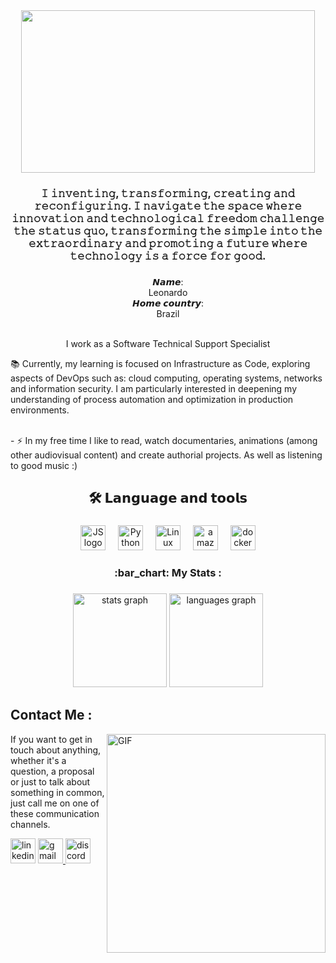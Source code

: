 <div align="center">
  <img height="260" width=470" src="https://media.giphy.com/media/3o6vY6L5NNr67HQW7S/giphy.gif"/>
</div>



<div align="center">

</div>


<h3 align="center">𝙸 𝚒𝚗𝚟𝚎𝚗𝚝𝚒𝚗𝚐, 𝚝𝚛𝚊𝚗𝚜𝚏𝚘𝚛𝚖𝚒𝚗𝚐, 𝚌𝚛𝚎𝚊𝚝𝚒𝚗𝚐 𝚊𝚗𝚍 𝚛𝚎𝚌𝚘𝚗𝚏𝚒𝚐𝚞𝚛𝚒𝚗𝚐. 𝙸 𝚗𝚊𝚟𝚒𝚐𝚊𝚝𝚎 𝚝𝚑𝚎 𝚜𝚙𝚊𝚌𝚎 𝚠𝚑𝚎𝚛𝚎 𝚒𝚗𝚗𝚘𝚟𝚊𝚝𝚒𝚘𝚗 𝚊𝚗𝚍 𝚝𝚎𝚌𝚑𝚗𝚘𝚕𝚘𝚐𝚒𝚌𝚊𝚕 𝚏𝚛𝚎𝚎𝚍𝚘𝚖 𝚌𝚑𝚊𝚕𝚕𝚎𝚗𝚐𝚎 𝚝𝚑𝚎 𝚜𝚝𝚊𝚝𝚞𝚜 𝚚𝚞𝚘, 𝚝𝚛𝚊𝚗𝚜𝚏𝚘𝚛𝚖𝚒𝚗𝚐 𝚝𝚑𝚎 𝚜𝚒𝚖𝚙𝚕𝚎 𝚒𝚗𝚝𝚘 𝚝𝚑𝚎 𝚎𝚡𝚝𝚛𝚊𝚘𝚛𝚍𝚒𝚗𝚊𝚛𝚢 𝚊𝚗𝚍 𝚙𝚛𝚘𝚖𝚘𝚝𝚒𝚗𝚐 𝚊 𝚏𝚞𝚝𝚞𝚛𝚎 𝚠𝚑𝚎𝚛𝚎 𝚝𝚎𝚌𝚑𝚗𝚘𝚕𝚘𝚐𝚢 𝚒𝚜 𝚊 𝚏𝚘𝚛𝚌𝚎 𝚏𝚘𝚛 𝚐𝚘𝚘𝚍.</h3>

###
    
  <div align="center">
  
</div>
  

<div align="center">
    <div>𝙉𝙖𝙢𝙚:</div>
    <div>Leonardo</div
    <br>
    <div>𝙃𝙤𝙢𝙚 𝙘𝙤𝙪𝙣𝙩𝙧𝙮:</div>
    <div>Brazil</div>
  <br>
</div>

<p align="center"> I work as a Software Technical Support Specialist <br>
<p>📚 Currently, my learning is focused on Infrastructure as Code, exploring aspects of DevOps such as: cloud computing, operating systems, networks and information security. I am particularly interested in deepening my understanding of process automation and optimization in production environments.<p/> 
<br>- ⚡ In my free time I like to read, watch documentaries, animations (among other audiovisual content) and create authorial projects. As well as listening to good music :) </p>

###

<h2 align="center">🛠 𝗟𝗮𝗻𝗴𝘂𝗮𝗴𝗲 𝗮𝗻𝗱 𝘁𝗼𝗼𝗹𝘀</h2>

###

<div align="center">
  <img src="https://cdn.jsdelivr.net/gh/devicons/devicon/icons/javascript/javascript-original.svg" height="40" alt="JS logo"  />
  <img width="12" />
  <img src="https://cdn.jsdelivr.net/gh/devicons/devicon/icons/python/python-original.svg" height="40" alt="Python"  />
  <img width="12" />
   <img src="https://cdn.jsdelivr.net/gh/devicons/devicon/icons/linux/linux-original.svg" height="40" alt="Linux"  />
  <img width="12" />
  <img src="https://cdn.jsdelivr.net/gh/devicons/devicon/icons/amazonwebservices/amazonwebservices-original.svg" height="40" alt="amazonwebservices logo" />
  <img width="12" />
  <img src="https://cdn.jsdelivr.net/gh/devicons/devicon/icons/docker/docker-plain-wordmark.svg" height="40" alt="docker logo"  />
</div>


<h3 align="center"> :bar_chart: My Stats :</h3>

###

<div align="center">
  <img src="https://github-readme-stats.vercel.app/api?username=leonardovasconceloss&hide_title=false&hide_rank=false&show_icons=true&include_all_commits=true&count_private=true&disable_animations=false&theme=dark&locale=en&hide_border=false&order=1" height="150" alt="stats graph"  />
  <img src="https://github-readme-stats.vercel.app/api/top-langs?username=leonardovasconceloss&locale=en&hide_title=false&layout=compact&card_width=320&langs_count=5&theme=dark&hide_border=false&order=2" height="150" alt="languages graph"  />
</div>

###


## Contact Me :

<p>


<img hight="220" width="350" align="right" alt="GIF" src="https://media.giphy.com/media/SvGFA2WF9IP0WjmzvE/giphy.gif">


If you want to get in touch about anything, whether it's a question, a proposal or just to talk about something in common, just call me on one of these communication channels.

<div align="left">
  <img src="https://img.shields.io/static/v1?message=LinkedIn&logo=linkedin&label=&color=0077B5&logoColor=white&labelColor=&style=for-the-badge" height="40" alt="linkedin logo"  />
  
<a href="mailto:leonardovsestudos@gmail.com">
    <img src="https://img.shields.io/static/v1?message=Gmail&logo=gmail&label=&color=D14836&logoColor=white&labelColor=&style=for-the-badge" height="40" alt="gmail logo" />
</a>

  <img src="https://img.shields.io/static/v1?message=Discord&logo=discord&label=&color=7289DA&logoColor=white&labelColor=&style=for-the-badge" height="40" alt="discord logo"  />
</div>

###











